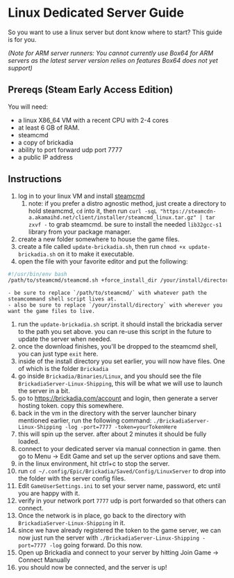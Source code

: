 # Linux Dedicated Server Guide
So you want to use a linux server but dont know where to start? This guide is for you.

*(Note for ARM server runners: You cannot currently use Box64 for ARM servers as the latest server version relies on features Box64 does not yet support)*

## Prereqs (Steam Early Access Edition)
You will need:

- a linux X86_64 VM with a recent CPU with 2-4 cores
- at least 6 GB of RAM. 
- steamcmd
- a copy of brickadia
- ability to port forward udp port 7777
- a public IP address

## Instructions
1. log in to your linux VM and install [steamcmd](<https://developer.valvesoftware.com/wiki/SteamCMD#Linux>)
    1. note: if you prefer a distro agnostic method, just create a directory to hold steamcmd, `cd` into it, then run `curl -sqL "https://steamcdn-a.akamaihd.net/client/installer/steamcmd_linux.tar.gz" | tar zxvf -` to grab steamcmd. be sure to install the needed `lib32gcc-s1` library from your package manager. 
1. create a new folder somewhere to house the game files. 
1. create a file called `update-brickadia.sh`, then run `chmod +x update-brickadia.sh` on it to make it executable. 
1. open the file with your favorite editor and put the following:
``` bash
#!/usr/bin/env bash
/path/to/steamcmd/steamcmd.sh +force_install_dir /your/install/directory +login anonymous +app_update 3017590
```
    - be sure to replace `/path/to/steamcmd/` with whatever path the steamcommand shell script lives at. 
    - also be sure to replace `/your/install/directory` with wherever you want the game files to live.
1. run the `update-brickadia.sh` script. it should install the brickadia server to the path you set above. you can re-use this script in the future to update the server when needed.
1. once the download finishes, you'll be dropped to the steamcmd shell, you can just type `exit` here. 
1. inside of the install directory you set earlier, you will now have files. One of which is the folder `Brickadia`
1. go inside `Brickadia/Binaries/Linux`, and you should see the file `BrickadiaServer-Linux-Shipping`, this will be what we will use to launch the server in a bit. 
1. go to <https://brickadia.com/account> and login, then generate a server hosting token. copy this somewhere. 
1. back in the vm in the directory with the server launcher binary mentioned earlier, run the following command: `./BrickadiaServer-Linux-Shipping -log -port=7777 -token=yourTokenHere`
1. this will spin up the server. after about 2 minutes it should be fully loaded. 
1. connect to your dedicated server via manual connection in game. then go to Menu -> Edit Game and set up the server options and save them. 
1. in the linux environment, hit ctrl+c to stop the server.
1. run `cd ~/.config/Epic/Brickadia/Saved/Config/LinuxServer` to drop into the folder  with the server config files. 
1. Edit `GameUserSettings.ini`  to set your server name, password, etc until you are happy with it. 
1. verify in your network port `7777` udp is port forwarded so that others can connect. 
1. Once the network is in place, go back to the directory with `BrickadiaServer-Linux-Shipping` in it. 
1. since we have already registered the token to the game server, we can now just run the server with `./BrickadiaServer-Linux-Shipping -port=7777 -log` going forward. Do this now. 
1. Open up Brickadia and connect to your server by hitting Join Game -> Connect Manually
1. you should now be connected, and the server is up!